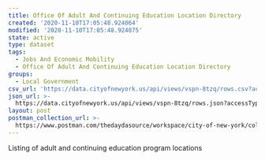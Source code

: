 ```yaml
---
title: Office Of Adult And Continuing Education Location Directory
created: '2020-11-10T17:05:48.924064'
modified: '2020-11-10T17:05:48.924075'
state: active
type: dataset
tags:
  - Jobs And Economic Mobility
  - Office Of Adult And Continuing Education Location Directory
groups:
  - Local Government
csv_url: 'https://data.cityofnewyork.us/api/views/vspn-8tzq/rows.csv?accessType=DOWNLOAD'
json_url: >-
  https://data.cityofnewyork.us/api/views/vspn-8tzq/rows.json?accessType=DOWNLOAD
layout: post
postman_collection_url: >-
  https://www.postman.com/thedaydasource/workspace/city-of-new-york/collection/15909983-7b58a5d9-83f2-4c0f-b6a1-39e791953474
---
```

Listing of adult and continuing education program locations
